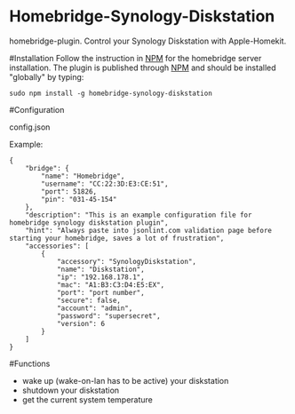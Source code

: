 # Homebridge-Synology-Diskstation
homebridge-plugin. Control your Synology Diskstation with Apple-Homekit.

#Installation
Follow the instruction in [NPM](https://www.npmjs.com/package/homebridge) for the homebridge server installation. The plugin is published through [NPM](https://www.npmjs.com/package/homebridge-synology-diskstation) and should be installed "globally" by typing:

    sudo npm install -g homebridge-synology-diskstation

#Configuration

config.json

Example:

    {
        "bridge": {
            "name": "Homebridge",
            "username": "CC:22:3D:E3:CE:51",
            "port": 51826,
            "pin": "031-45-154"
        },
        "description": "This is an example configuration file for homebridge synology diskstation plugin",
        "hint": "Always paste into jsonlint.com validation page before starting your homebridge, saves a lot of frustration",
        "accessories": [
            {
                "accessory": "SynologyDiskstation",
                "name": "Diskstation",
                "ip": "192.168.178.1",
                "mac": "A1:B3:C3:D4:E5:EX",
                "port": "port number",
                "secure": false,
                "account": "admin",
                "password": "supersecret",
                "version": 6
            }
        ]
    }

#Functions
- wake up (wake-on-lan has to be active) your diskstation
- shutdown your diskstation
- get the current system temperature
